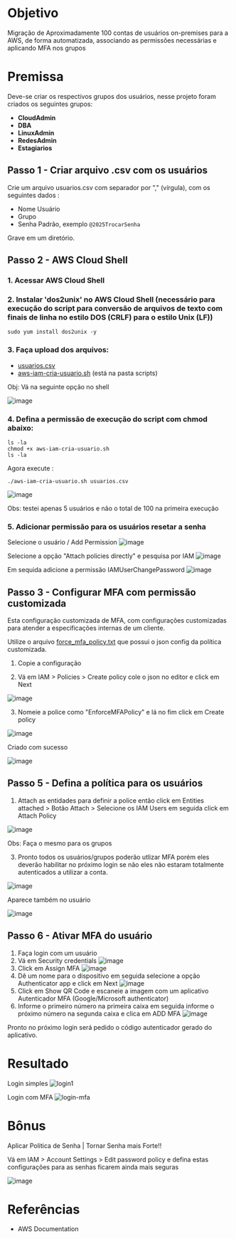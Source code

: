 # Objetivo
Migração de Aproximadamente 100 contas de usuários on-premises para a AWS, de forma automatizada, associando as permissões necessárias e aplicando MFA nos grupos

# Premissa
Deve-se criar os respectivos grupos dos usuários, nesse projeto foram criados os seguintes grupos:

- **CloudAdmin**
- **DBA**
- **LinuxAdmin**
- **RedesAdmin**
- **Estagiarios**

## Passo 1 - Criar arquivo .csv com os usuários
Crie um arquivo usuarios.csv com separador por "," (vírgula), com os seguintes dados :

- Nome Usuário
- Grupo
- Senha Padrão, exemplo ```@2025TrocarSenha```

Grave em um diretório.

## Passo 2 - AWS Cloud Shell

### 1. Acessar **AWS Cloud Shell**

### 2. Instalar '**dos2unix**' no AWS Cloud Shell (necessário para execução do script para conversão de arquivos de texto com finais de linha no estilo DOS (CRLF) para o estilo Unix (LF))

```
sudo yum install dos2unix -y
```

### 3. Faça upload dos arquivos:
- [usuarios.csv](./scripts/usuarios.csv)
- [aws-iam-cria-usuario.sh](./scripts/aws-iam-cria-usuario.sh)  (está na pasta scripts)

Obj: Vá na seguinte opção no shell

![image](https://github.com/user-attachments/assets/b509b284-b5f6-403d-9b66-72f0e8218294)

### 4. Defina a permissão de execução do script com chmod abaixo:

```
ls -la
chmod +x aws-iam-cria-usuario.sh
ls -la
```

Agora execute :

```
./aws-iam-cria-usuario.sh usuarios.csv 
```
![image](https://github.com/user-attachments/assets/fc1099cd-4012-48e6-9d70-b4c2f057323e)

Obs: testei apenas 5 usuários e não o total de 100 na primeira execução

### 5. Adicionar permissão para os usuários resetar a senha

Selecione o usuário / Add Permission
![image](https://github.com/user-attachments/assets/61fe8a42-f62d-4605-b55a-132c7925e435)

Selecione a opção "Attach policies directly" e pesquisa por IAM 
![image](https://github.com/user-attachments/assets/f2f6df0a-b45b-48f3-8adf-abcbbef97565)

Em sequida adicione a permissão IAMUserChangePassword
![image](https://github.com/user-attachments/assets/85c1d461-23d3-4817-8a8f-04597e616ccc)

## Passo 3 - Configurar MFA com permissão customizada

Esta configuração customizada de MFA, com configurações customizadas para atender a especificações internas de um cliente.

Utilize o arquivo [force_mfa_policy.txt](./scripts/force_mfa_policy.txt) que possui o json config da política customizada.

1. Copie a configuração

2. Vá em IAM > Policies > Create policy cole o json no editor e click em Next

![image](https://github.com/user-attachments/assets/3457a67e-9e46-48e0-ab45-84b7e330abd8)

3. Nomeie a police como "EnforceMFAPolicy" e lá no fim click em Create policy

![image](https://github.com/user-attachments/assets/13461d1e-2502-4358-a5f2-e1bd40d79e7b)

Criado com sucesso

![image](https://github.com/user-attachments/assets/37f7a428-82b8-4bba-a424-b0b5aa26a3a0)

## Passo 5 - Defina a política para os usuários

1. Attach as entidades para definir a police então click em Entities attached > Botão Attach > Selecione os IAM Users em seguida click em Attach Policy

![image](https://github.com/user-attachments/assets/76e68561-b599-4b3c-92a7-5bf83b93dcea)

Obs: Faça o mesmo para os grupos

3. Pronto todos os usuários/grupos poderão utlizar MFA porém eles deverão habilitar no próximo login se não eles não estaram totalmente autenticados a utilizar a conta.

![image](https://github.com/user-attachments/assets/7e310203-5f3e-4286-8845-d1f8cbdd688e)

Aparece também no usuário

![image](https://github.com/user-attachments/assets/1ad20fad-9f5e-4e39-90f1-f7c0693b20e4)


## Passo 6 - Ativar MFA do usuário

1. Faça login com um usuário
2. Vá em Security credentials
![image](https://github.com/user-attachments/assets/839dc77a-e299-40d1-ab9a-90a3a39a2957)
3. Click em Assign MFA
![image](https://github.com/user-attachments/assets/ea16c17e-2917-4208-9dc4-62ffd22dd0cc)
4. Dê um nome para o dispositivo em seguida selecione a opção Authenticator app e click em Next
![image](https://github.com/user-attachments/assets/15d2a868-836a-4bd4-91d4-dfe9dbe6a624)
5. Click em Show QR Code e escaneie a imagem com um aplicativo Autenticador MFA (Google/Microsoft authenticator)
6. Informe o primeiro número na primeira caixa em seguida informe o próximo número na segunda caixa e clica em ADD MFA
![image](https://github.com/user-attachments/assets/eb432195-33b8-48ed-8204-c7933d0b4e83)

Pronto no próximo login será pedido o código autenticador gerado do aplicativo.

# Resultado
Login simples
![login1](https://github.com/user-attachments/assets/2932b15e-0adb-47b9-a99b-0c6b9738ecda)

Login com MFA
![login-mfa](https://github.com/user-attachments/assets/6ed16f43-d19d-40a9-8980-e7fe06fbae91)

# Bônus

Aplicar Politica de Senha | Tornar Senha mais Forte!!

Vá em IAM > Account Settings > Edit password policy e defina estas configurações para as senhas ficarem ainda mais seguras

![image](https://github.com/user-attachments/assets/78e271b4-0b88-46b4-9ddb-4246184d1141)

# Referências

- AWS Documentation

